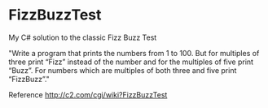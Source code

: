 # FizzBuzzTest
My C# solution to the classic Fizz Buzz Test

"Write a program that prints the numbers from 1 to 100. 
But for multiples of three print “Fizz” instead of the number and for the multiples of five print “Buzz”. 
For numbers which are multiples of both three and five print “FizzBuzz”."

Reference
http://c2.com/cgi/wiki?FizzBuzzTest
